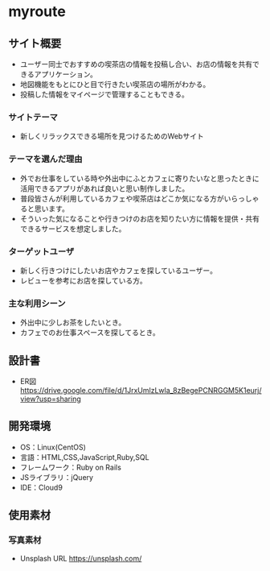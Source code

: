 # myroute


## サイト概要
* ユーザー同士でおすすめの喫茶店の情報を投稿し合い、お店の情報を共有できるアプリケーション。
* 地図機能をもとにひと目で行きたい喫茶店の場所がわかる。
* 投稿した情報をマイページで管理することもできる。
### サイトテーマ
* 新しくリラックスできる場所を見つけるためのWebサイト

### テーマを選んだ理由
* 外でお仕事をしている時や外出中にふとカフェに寄りたいなと思ったときに活用できるアプリがあれば良いと思い制作しました。
* 普段皆さんが利用しているカフェや喫茶店はどこか気になる方がいらっしゃると思います。
* そういった気になることや行きつけのお店を知りたい方に情報を提供・共有できるサービスを想定しました。
### ターゲットユーザ
* 新しく行きつけにしたいお店やカフェを探しているユーザー。
* レビューを参考にお店を探している方。
### 主な利用シーン
* 外出中に少しお茶をしたいとき。
* カフェでのお仕事スペースを探してるとき。
## 設計書
* ER図
https://drive.google.com/file/d/1JrxUmlzLwla_8zBegePCNRGGM5K1eurj/view?usp=sharing


## 開発環境
- OS：Linux(CentOS)
- 言語：HTML,CSS,JavaScript,Ruby,SQL
- フレームワーク：Ruby on Rails
- JSライブラリ：jQuery
- IDE：Cloud9

## 使用素材
### 写真素材
- Unsplash URL https://unsplash.com/
